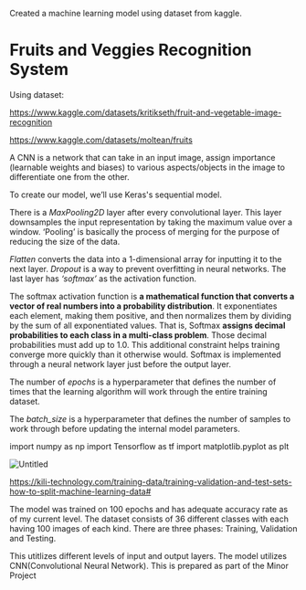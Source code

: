 Created a machine learning model using dataset from kaggle.
# Fruits and Veggies Recognition System

Using dataset: 

https://www.kaggle.com/datasets/kritikseth/fruit-and-vegetable-image-recognition

https://www.kaggle.com/datasets/moltean/fruits

A CNN is a network that can take in an input image, assign importance (learnable weights and biases) to various aspects/objects in the image to differentiate one from the other.

To create our model, we’ll use Keras's sequential model.

There is a *MaxPooling2D* layer after every convolutional layer. This layer downsamples the input representation by taking the maximum value over a window. ‘Pooling’ is basically the process of merging for the purpose of reducing the size of the data.

*Flatten* converts the data into a 1-dimensional array for inputting it to the next layer. *Dropout* is a way to prevent overfitting in neural networks. The last layer has *‘softmax’* as the activation function.

The softmax activation function is **a mathematical function that converts a vector of real numbers into a probability distribution**. It exponentiates each element, making them positive, and then normalizes them by dividing by the sum of all exponentiated values.
That is, Softmax **assigns decimal probabilities to each class in a multi-class problem**. Those decimal probabilities must add up to 1.0. This additional constraint helps training converge more quickly than it otherwise would. Softmax is implemented through a neural network layer just before the output layer.

The number of *epochs* is a hyperparameter that defines the number of times that the learning algorithm will work through the entire training dataset.

The *batch_size* is a hyperparameter that defines the number of samples to work through before updating the internal model parameters.

import numpy as np
import Tensorflow as tf
import matplotlib.pyplot as plt

![Untitled](https://prod-files-secure.s3.us-west-2.amazonaws.com/f5f47f47-5d6c-4740-8338-2140f437b5bd/bddcf63c-eb15-4c37-9726-b55140e55552/Untitled.png)

https://kili-technology.com/training-data/training-validation-and-test-sets-how-to-split-machine-learning-data#

The model was trained on 100 epochs and has adequate accuracy rate as of my current level. 
The dataset consists of 36 different classes with each having 100 images of each kind. 
There are three phases: Training, Validation and Testing. 

This utitlizes different levels of input and output layers. The model utilizes CNN(Convolutional Neural Network). This is prepared as part of the Minor Project 
